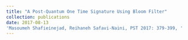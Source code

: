 ```yaml
---
title: "A Post-Quantum One Time Signature Using Bloom Filter"
collection: publications
date: 2017-08-13
'Masoumeh Shafieinejad, Reihaneh Safavi-Naini, PST 2017: 379-399, '
---
```


